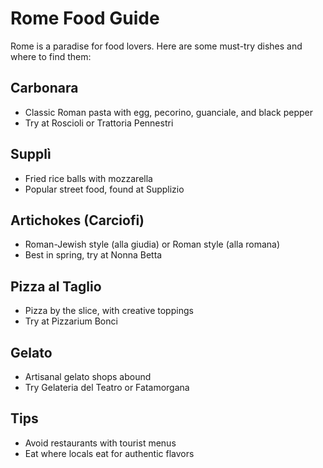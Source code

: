# Rome Food Guide

Rome is a paradise for food lovers. Here are some must-try dishes and where to find them:

## Carbonara
- Classic Roman pasta with egg, pecorino, guanciale, and black pepper
- Try at Roscioli or Trattoria Pennestri

## Supplì
- Fried rice balls with mozzarella
- Popular street food, found at Supplizio

## Artichokes (Carciofi)
- Roman-Jewish style (alla giudia) or Roman style (alla romana)
- Best in spring, try at Nonna Betta

## Pizza al Taglio
- Pizza by the slice, with creative toppings
- Try at Pizzarium Bonci

## Gelato
- Artisanal gelato shops abound
- Try Gelateria del Teatro or Fatamorgana

## Tips
- Avoid restaurants with tourist menus
- Eat where locals eat for authentic flavors
